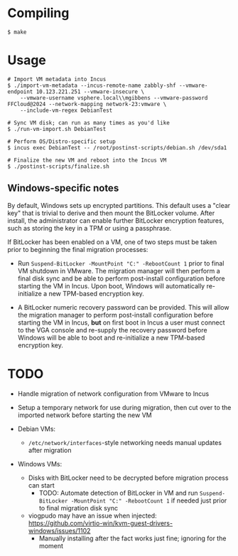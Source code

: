 Compiling
=========

```
$ make
```

Usage
=====

```
# Import VM metadata into Incus
$ ./import-vm-metadata --incus-remote-name zabbly-shf --vmware-endpoint 10.123.221.251 --vmware-insecure \
    --vmware-username vsphere.local\\mgibbens --vmware-password FFCloud@2024 --network-mapping network-23:vmware \
    --include-vm-regex DebianTest

# Sync VM disk; can run as many times as you'd like
$ ./run-vm-import.sh DebianTest

# Perform OS/Distro-specific setup
$ incus exec DebianTest -- /root/postinst-scripts/debian.sh /dev/sda1

# Finalize the new VM and reboot into the Incus VM
$ ./postinst-scripts/finalize.sh
```

Windows-specific notes
----------------------

By default, Windows sets up encrypted partitions. This default uses a "clear key" that is trivial to derive and then mount the BitLocker volume. After install, the administrator can enable further BitLocker encryption features, such as storing the key in a TPM or using a passphrase.

If BitLocker has been enabled on a VM, one of two steps must be taken prior to beginning the final migration processes:

* Run `Suspend-BitLocker -MountPoint "C:" -RebootCount 1` prior to final VM shutdown in VMware. The migration manager will then perform a final disk sync and be able to perform post-install configuration before starting the VM in Incus. Upon boot, Windows will automatically re-initialize a new TPM-based encryption key.

* A BitLocker numeric recovery password can be provided. This will allow the migration manager to perform post-install configuration before starting the VM in Incus, **but** on first boot in Incus a user must connect to the VGA console and re-supply the recovery password before Windows will be able to boot and re-initialize a new TPM-based encryption key.

TODO
====

* Handle migration of network configuration from VMware to Incus

* Setup a temporary network for use during migration, then cut over to the imported network before starting the new VM

* Debian VMs:
  - `/etc/network/interfaces`-style networking needs manual updates after migration

* Windows VMs:
  - Disks with BitLocker need to be decrypted before migration process can start
    - TODO: Automate detection of BitLocker in VM and run `Suspend-BitLocker -MountPoint "C:" -RebootCount 1` if needed just prior to final migration disk sync
  - viogpudo may have an issue when injected: https://github.com/virtio-win/kvm-guest-drivers-windows/issues/1102
    - Manually installing after the fact works just fine; ignoring for the moment
